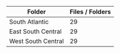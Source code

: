 | Folder             |   Files / Folders |
|--------------------|-------------------|
| South Atlantic     |                29 |
| East South Central |                29 |
| West South Central |                29 |